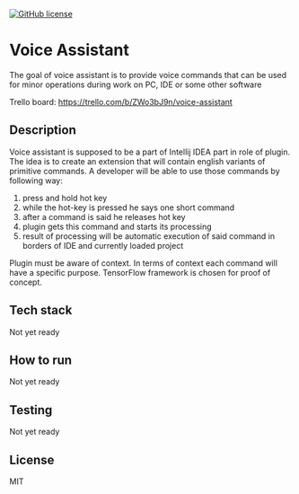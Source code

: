 [![GitHub license](https://img.shields.io/github/license/mashape/apistatus.svg)](https://github.com/Spayker/voice-helper/blob/master/LICENSE)

# Voice Assistant
The goal of voice assistant is to provide voice commands that can be used for minor operations during
work on PC, IDE or some other software

Trello board: https://trello.com/b/ZWo3bJ9n/voice-assistant

## Description
Voice assistant is supposed to be a part of Intellij IDEA part in role of plugin.
The idea is to create an extension that will contain english variants of primitive commands.
A developer will be able to use those commands by following way:
1) press and hold hot key
2) while the hot-key is pressed he says one short command
3) after a command is said he releases hot key
4) plugin gets this command and starts its processing
5) result of processing will be automatic execution of said command in borders of IDE and currently loaded project

Plugin must be aware of context. In terms of context each command will have a specific purpose.
TensorFlow framework is chosen for proof of concept.

## Tech stack
Not yet ready

## How to run
Not yet ready

## Testing
Not yet ready

## License
MIT